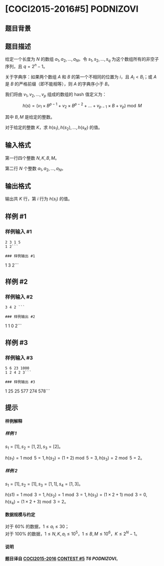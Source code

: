 # [COCI2015-2016#5] PODNIZOVI

## 题目背景



## 题目描述

给定一个长度为 $N$ 的数组 $a_1,a_2,\dots,a_N$。令 $s_1,s_2,\dots,s_q$ 为这个数组所有的非空子序列，且 $q=2^n-1$。

关于字典序：如果两个数组 $A$ 和 $B$ 的第一个不相同的位置为 $i$，且 $A_i<B_i$；或 $A$ 是 $B$ 的严格前缀（即不能相等），则 $A$ 的字典序小于 $B$。

我们将由 $v_1,v_2,\dots,v_p$ 组成的数组的 hash 值定义为：

$$h(s)=(v_1\times B^{p-1}+v_2\times B^{p-2}+\dots +v_{p-1}\times B+v_p) \bmod M$$

其中 $B,M$ 是给定的整数。

对于给定的整数 $K$，求 $h(s_1),h(s_2),\dots,h(s_K)$ 的值。

## 输入格式

第一行四个整数 $N,K,B,M$。

第二行 $N$ 个整数 $a_1,a_2,\dots,a_N$。



## 输出格式

输出共 $K$ 行，第 $i$ 行为 $h(s_i)$ 的值。

## 样例 #1

### 样例输入 #1
```
2 3 1 5
1 2```

### 样例输出 #1

```
1
3
2```

## 样例 #2

### 样例输入 #2
```
3 4 2 ```

### 样例输出 #2

```
1
1
0
2```

## 样例 #3

### 样例输入 #3
```
5 6 23 1000
1 2 4 2 3```

### 样例输出 #3

```
1
25
25
577
274
578```

## 提示

#### 样例解释

##### 样例 $1$

$s_1 = [1], s_2 = [1, 2], s_3 = [2]$。

$h(s_1) = 1 \bmod 5 = 1, h(s_2) =(1 + 2) \bmod 5 = 3, h(s_3) = 2 \bmod 5 = 2$。

##### 样例 $2$

$s_1 = [1], s_2 = [1], s_3 = [1, 1], s_4 = [1, 3]$。

$h(s1) = 1 \bmod 3 = 1,h(s_2) = 1 \bmod 3 = 1, h(s_3) = (1 \times 2 + 1) \bmod 3 = 0, h(s_4) = (1 \times 2 + 3) \bmod 3 = 2$。



#### 数据规模与约定
对于 $60\%$ 的数据，$1\le a_i\le 30$；  
对于 $100\%$ 的数据，$1\le N,K,a_i\le 10^5$，$1\le B,M\le 10^6$，$K\le 2^N-1$。

#### 说明

**题目译自 [COCI2015-2016](https://hsin.hr/coci/archive/2015_2016/) [CONTEST #5](https://hsin.hr/coci/archive/2015_2016/contest5_tasks.pdf) *T6 PODNIZOVI***。
